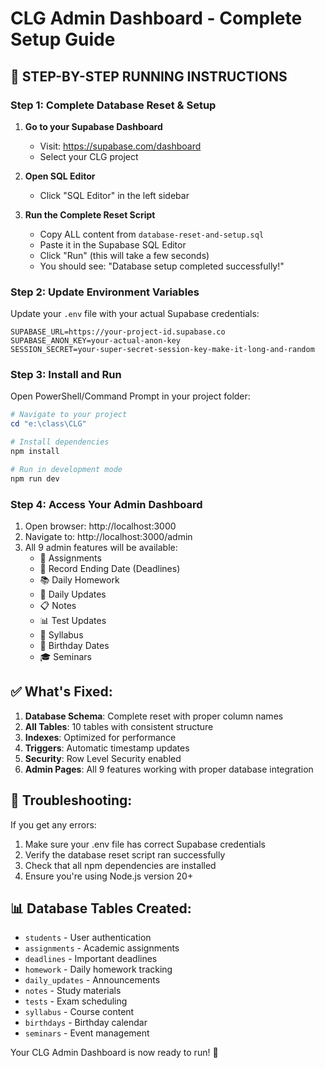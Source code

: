 # CLG Admin Dashboard - Complete Setup Guide

## 🚀 **STEP-BY-STEP RUNNING INSTRUCTIONS**

### **Step 1: Complete Database Reset & Setup**

1. **Go to your Supabase Dashboard**
   - Visit: https://supabase.com/dashboard
   - Select your CLG project

2. **Open SQL Editor**
   - Click "SQL Editor" in the left sidebar

3. **Run the Complete Reset Script**
   - Copy ALL content from `database-reset-and-setup.sql`
   - Paste it in the Supabase SQL Editor
   - Click "Run" (this will take a few seconds)
   - You should see: "Database setup completed successfully!"

### **Step 2: Update Environment Variables**

Update your `.env` file with your actual Supabase credentials:
```env
SUPABASE_URL=https://your-project-id.supabase.co
SUPABASE_ANON_KEY=your-actual-anon-key
SESSION_SECRET=your-super-secret-session-key-make-it-long-and-random
```

### **Step 3: Install and Run**

Open PowerShell/Command Prompt in your project folder:

```powershell
# Navigate to your project
cd "e:\class\CLG"

# Install dependencies
npm install

# Run in development mode
npm run dev
```

### **Step 4: Access Your Admin Dashboard**

1. Open browser: http://localhost:3000
2. Navigate to: http://localhost:3000/admin
3. All 9 admin features will be available:
   - 📝 Assignments
   - 📅 Record Ending Date (Deadlines)
   - 📚 Daily Homework
   - 📢 Daily Updates
   - 📋 Notes
   - 📊 Test Updates
   - 📖 Syllabus
   - 🎉 Birthday Dates
   - 🎓 Seminars

## ✅ **What's Fixed:**

1. **Database Schema**: Complete reset with proper column names
2. **All Tables**: 10 tables with consistent structure
3. **Indexes**: Optimized for performance
4. **Triggers**: Automatic timestamp updates
5. **Security**: Row Level Security enabled
6. **Admin Pages**: All 9 features working with proper database integration

## 🔧 **Troubleshooting:**

If you get any errors:
1. Make sure your .env file has correct Supabase credentials
2. Verify the database reset script ran successfully
3. Check that all npm dependencies are installed
4. Ensure you're using Node.js version 20+

## 📊 **Database Tables Created:**

- `students` - User authentication
- `assignments` - Academic assignments
- `deadlines` - Important deadlines
- `homework` - Daily homework tracking
- `daily_updates` - Announcements
- `notes` - Study materials
- `tests` - Exam scheduling
- `syllabus` - Course content
- `birthdays` - Birthday calendar
- `seminars` - Event management

Your CLG Admin Dashboard is now ready to run! 🎉
